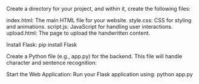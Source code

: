 Create a directory for your project, and within it, create the following files:

index.html: The main HTML file for your website.
style.css: CSS for styling and animations.
script.js: JavaScript for handling user interactions.
upload.html: The page to upload the handwritten content.

Install Flask: pip install Flask

Create a Python file (e.g., app.py) for the backend. This file will handle character and sentence recognition:

Start the Web Application:
Run your Flask application using: python app.py
